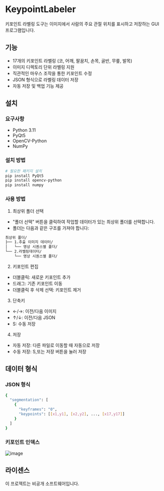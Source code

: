 # KeypointLabeler

키포인트 라벨링 도구는 이미지에서 사람의 주요 관절 위치를 표시하고 저장하는 GUI 프로그램입니다.

## 기능

- 17개의 키포인트 라벨링 (코, 어깨, 팔꿈치, 손목, 골반, 무릎, 발목)
- 이미지 디렉토리 단위 라벨링 지원
- 직관적인 마우스 조작을 통한 키포인트 수정
- JSON 형식으로 라벨링 데이터 저장
- 자동 저장 및 백업 기능 제공

## 설치

### 요구사항
- Python 3.11
- PyQt5
- OpenCV-Python
- NumPy

### 설치 방법
```bash
# 필요한 패키지 설치
pip install PyQt5
pip install opencv-python
pip install numpy
```

### 사용 방법

1. 최상위 폴더 선택

- "폴더 선택" 버튼을 클릭하여 작업할 데이터가 있는 최상위 폴더를 선택합니다.
- 폴더는 다음과 같은 구조를 가져야 합니다:
```bash
최상위 폴더/
├── 1.추출 이미지 데이터/
│   └── 영상 시퀀스별 폴더/
└── 2.라벨링데이터/
    └── 영상 시퀀스별 폴더/
```

2. 키포인트 편집
- 더블클릭: 새로운 키포인트 추가
- 드래그: 기존 키포인트 이동
- 더블클릭 후 삭제 선택: 키포인트 제거

3. 단축키
- ←/→: 이전/다음 이미지
- ↑/↓: 이전/다음 JSON
- S: 수동 저장

4. 저장
- 자동 저장: 다른 파일로 이동할 때 자동으로 저장
- 수동 저장: S,또는 저장 버튼을 눌러 저장

## 데이터 형식
### JSON 형식
```bash
{
  "segmentation": [
    {
      "keyframes": "0",
      "keypoints": [[x1,y1], [x2,y2], ..., [x17,y17]]
    }
  ]
}
```

### 키포인트 인덱스
![image](https://github.com/user-attachments/assets/b72f1392-3ca1-420b-9ee4-11c3de6fc793)

## 라이센스
이 프로젝트는 비공개 소프트웨어입니다.
